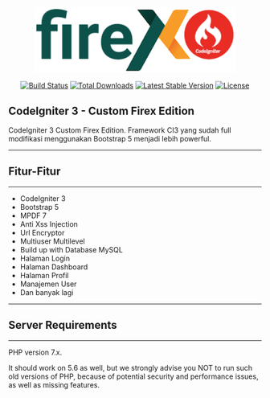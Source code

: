<p align="center"><img src="assets/images/firex.png" width="400" alt="CodeIgniter Firex Edition"></p>

<p align="center">
<a href="https://github.com/laravel/framework/actions"><img src="https://github.com/laravel/framework/workflows/tests/badge.svg" alt="Build Status"></a>
<a href="https://packagist.org/packages/laravel/framework"><img src="https://img.shields.io/packagist/dt/laravel/framework" alt="Total Downloads"></a>
<a href="https://packagist.org/packages/laravel/framework"><img src="https://img.shields.io/packagist/v/laravel/framework" alt="Latest Stable Version"></a>
<a href="https://packagist.org/packages/laravel/framework"><img src="https://img.shields.io/packagist/l/laravel/framework" alt="License"></a>
</p>

## CodeIgniter 3 - Custom Firex Edition

CodeIgniter 3 Custom Firex Edition. Framework CI3 yang sudah full modifikasi menggunakan Bootstrap 5 menjadi lebih powerful. 

**************************
## Fitur-Fitur
**************************
-  CodeIgniter 3
-  Bootstrap 5
-  MPDF 7
-  Anti Xss Injection
-  Url Encryptor
-  Multiuser Multilevel
-  Build up with Database MySQL
-  Halaman Login
-  Halaman Dashboard
-  Halaman Profil
-  Manajemen User
-  Dan banyak lagi

*******************
## Server Requirements
*******************

PHP version 7.x.

It should work on 5.6 as well, but we strongly advise you NOT to run
such old versions of PHP, because of potential security and performance
issues, as well as missing features.
